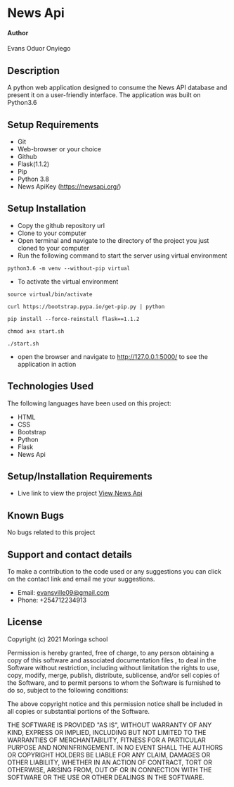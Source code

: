 # News Api

#### Author
Evans Oduor Onyiego

## Description

A python web application designed to consume the News API database and present it on a user-friendly interface. The application was built on Python3.6

## Setup Requirements

- Git
- Web-browser or your choice
- Github
- Flask(1.1.2)
- Pip
- Python 3.8
- News ApiKey (https://newsapi.org/)

## Setup Installation

- Copy the github repository url
- Clone to your computer
- Open terminal and navigate to the directory of the project you just cloned to your computer
- Run the following command to start the server using virtual environment

```
python3.6 -m venv --without-pip virtual
```

- To activate the virtual environment

```
source virtual/bin/activate
```

```
curl https://bootstrap.pypa.io/get-pip.py | python
```

```
pip install --force-reinstall flask==1.1.2
```

```
chmod a+x start.sh
```

```
./start.sh
```

- open the browser and navigate to http://127.0.0.1:5000/ to see the application in action

## Technologies Used

The following languages have been used on this project:

- HTML
- CSS
- Bootstrap
- Python
- Flask
- News Api

## Setup/Installation Requirements

- Live link to view the project <a target="_blank" href="https://incomenewsapi.herokuapp.com/">View News Api</a>


## Known Bugs

 No  bugs related to this project 

## Support and contact details 

To make a contribution to the code used or any suggestions you can click on the contact link and email me your suggestions.

- Email: evansville09@gmail.com
- Phone: +254712234913

## License

Copyright (c) 2021 Moringa school

Permission is hereby granted, free of charge, to any person obtaining a copy
of this software and associated documentation files , to deal
in the Software without restriction, including without limitation the rights
to use, copy, modify, merge, publish, distribute, sublicense, and/or sell
copies of the Software, and to permit persons to whom the Software is
furnished to do so, subject to the following conditions:

The above copyright notice and this permission notice shall be included in all
copies or substantial portions of the Software.

THE SOFTWARE IS PROVIDED "AS IS", WITHOUT WARRANTY OF ANY KIND, EXPRESS OR
IMPLIED, INCLUDING BUT NOT LIMITED TO THE WARRANTIES OF MERCHANTABILITY,
FITNESS FOR A PARTICULAR PURPOSE AND NONINFRINGEMENT. IN NO EVENT SHALL THE
AUTHORS OR COPYRIGHT HOLDERS BE LIABLE FOR ANY CLAIM, DAMAGES OR OTHER
LIABILITY, WHETHER IN AN ACTION OF CONTRACT, TORT OR OTHERWISE, ARISING FROM,
OUT OF OR IN CONNECTION WITH THE SOFTWARE OR THE USE OR OTHER DEALINGS IN THE
SOFTWARE.
